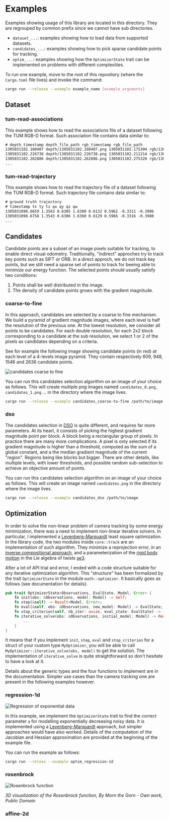 # Examples

Examples showing usage of this library are located in this directory.
They are regrouped by common prefix since we cannot have sub directories.

- `dataset_...`: examples showing how to load data from supported datasets.
- `candidates_...`: examples showing how to pick sparse candidate points for tracking.
- `optim_...`: examples showing how the `OptimizerState` trait
  can be implemented on problems with different complexities.

To run one example, move to the root of this repository
(where the `Cargo.toml` file lives) and invoke the command:

```sh
cargo run --release --example example_name [example_arguments]
```

## Dataset

### tum-read-associations

This example shows how to read the associations file
of a dataset following the TUM RGB-D format.
Such association file contains data similar to:

```txt
# depth_timestamp depth_file_path rgb_timestamp rgb_file_path
1305031102.160407 depth/1305031102.160407.png 1305031102.175304 rgb/1305031102.175304.png
1305031102.226738 depth/1305031102.226738.png 1305031102.211214 rgb/1305031102.211214.png
1305031102.262886 depth/1305031102.262886.png 1305031102.275326 rgb/1305031102.275326.png
...
```

### tum-read-trajectory

This example shows how to read the trajectory file
of a dataset following the TUM RGB-D format.
Such trajectory file contains data similar to:

```txt
# ground truth trajectory
# timestamp tx ty tz qx qy qz qw
1305031098.6659 1.3563 0.6305 1.6380 0.6132 0.5962 -0.3311 -0.3986
1305031098.6758 1.3543 0.6306 1.6360 0.6129 0.5966 -0.3316 -0.3980
...
```

## Candidates

Candidate points are a subset of an image pixels
suitable for tracking, to enable direct visual odometry.
Traditionally, "indirect" approches try to track key points such as SIFT or ORB.
In a direct approch, we do not track key points, but we still need
a sparse set of points to track for beeing able to minimize our energy function.
The selected points should usually satisfy two conditions:

1. Points shall be well distributed in the image.
2. The density of candidate points grows with the gradient magnitude.

### coarse-to-fine

In this approach, candidates are selected by a coarse to fine mechanism.
We build a pyramid of gradient magnitude images,
where each level is half the resolution of the previous one.
At the lowest resolution, we consider all points to be candidates.
For each double resolution,
for each 2x2 block corresponding to a candidate at the sub resolution,
we select 1 or 2 of the pixels as candidates depending on a criteria.

See for example the following image showing candidate points
(in red) at each level of a 4-levels image pyramid.
They contain respectively 609, 948, 1546 and 2636 candidate points.

![candidates coarse to fine][candidates-coarse-to-fine]

You can run this candidates selection algorithm on an image of your choice as follows.
This will create multiple png images named `candidates_0.png`, `candidates_1.png` ...
in the directory where the image lives.

```sh
cargo run --release --example candidates_coarse-to-fine /path/to/image
```

[candidates-coarse-to-fine]: https://mpizenberg.github.io/resources/vors/candidates-coarse-to-fine.png

### dso

The candidates selection in [DSO][dso] is quite different, and requires far more parameters.
At its heart, it consists of picking the highest gradient magnitude point per block.
A block being a rectangular group of pixels.
In practice there are many more complications.
A pixel is only selected if its gradient magnitude is higher than a threshold,
computed as the sum of a global constant, and a the median gradient magnitude of the current "region".
Regions being like blocks but bigger.
There are other details, like multiple levels, with lower thresholds,
and possible random sub-selection to achieve an objective amount of points.

You can run this candidates selection algorithm on an image of your choice as follows.
This will create an image named `candidates.png` in the directory where the image lives.

```sh
cargo run --release --example candidates_dso /path/to/image
```

[dso]: https://github.com/JakobEngel/dso

## Optimization

In order to solve the non-linear problem of camera tracking by some energy minimization,
there was a need to implement non-linear iterative solvers.
In particular, I implemented a [Levenberg-Marquardt][levenberg] least square optimization.
In the library code, the two modules inside `core::track` are an implementation of such algorithm.
They minimize a reprojection error, in an [inverse compositional approach][baker],
and a parameterization of the [rigid body motion][rigid-transformation]
in the Lie algebra of twists [se3][lie].

[levenberg]: https://en.wikipedia.org/wiki/Levenberg%E2%80%93Marquardt_algorithm
[baker]: http://www.ncorr.com/download/publications/bakerunify.pdf
[rigid-transformation]: https://en.wikipedia.org/wiki/Rigid_transformation
[lie]: http://ethaneade.com/lie.pdf

After a lot of API trial and error,
I ended with a code structure suitable for any iterative optimization algorithm.
This "structure" has been formalized by the trait `OptimizerState` in the module `math::optimizer`.
It basically goes as follows (see documentation for details).

```rust
pub trait OptimizerState<Observations, EvalState, Model, Error> {
    fn init(obs: &Observations, model: Model) -> Self;
    fn step(&self) -> Result<Model, Error>;
    fn eval(&self, obs: &Observations, new_model: Model) -> EvalState;
    fn stop_criterion(self, nb_iter: usize, eval_state: EvalState) -> (Self, Continue);
    fn iterative_solve(obs: &Observations, initial_model: Model) -> Result<(Self, usize), Error> {
        ...
    }
}
```

It means that if you implement `init`, `step`, `eval` and `stop_criterion` for a struct
of your custom type `MyOptimizer`, you will be able to call
`MyOptimizer::iterative_solve(obs, model)` to get the solution.
The implementation of `iterative_solve` is quite straightforward so don't hesitate to have a look at it.

Details about the generic types and the four functions to implement are in the documentation.
Simpler use cases than the camera tracking one are present in the following examples however.

### regression-1d

![Regression of exponential data][optim_regression-1d]

[optim_regression-1d]: https://mpizenberg.github.io/resources/vors/optim_regression-1d.svg

In this example, we implement the `OptimizerState` trait
to find the correct parameter `a` for modelling exponentially decreasing noisy data.
It is implemented using a [Levenberg-Marquardt][levenberg] approach,
but simpler approaches would have also worked.
Details of the computation of the Jacobian and Hessian approximation are
provided at the beginning of the example file.

You can run the example as follows:

```sh
cargo run --releas --example optim_regression-1d
```

### rosenbrock

![Rosenbrock function][rosenbrock-png]

_3D visualization of the Rosenbrock function,
By Morn the Gorn - Own work, Public Domain_

[rosenbrock-png]: https://mpizenberg.github.io/resources/vors/rosenbrock.png

### affine-2d
